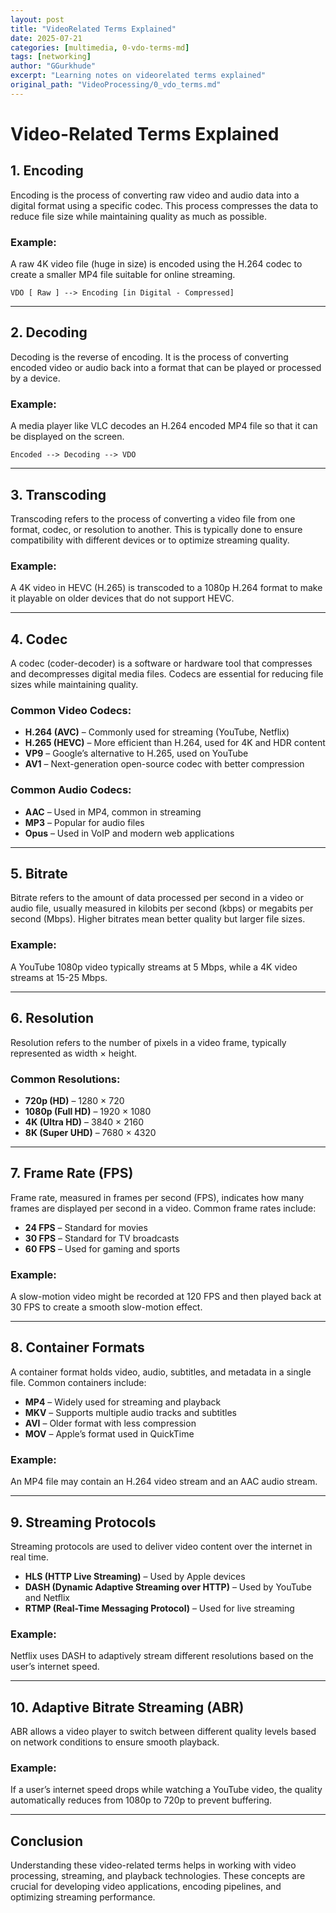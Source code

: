 ```yaml
---
layout: post
title: "VideoRelated Terms Explained"
date: 2025-07-21
categories: [multimedia, 0-vdo-terms-md]
tags: [networking]
author: "GGurkhude"
excerpt: "Learning notes on videorelated terms explained"
original_path: "VideoProcessing/0_vdo_terms.md"
---
```


# Video-Related Terms Explained

## 1. Encoding
Encoding is the process of converting raw video and audio data into a digital format using a specific codec. This process compresses the data to reduce file size while maintaining quality as much as possible.

### Example:
A raw 4K video file (huge in size) is encoded using the H.264 codec to create a smaller MP4 file suitable for online streaming.
```
VDO [ Raw ] --> Encoding [in Digital - Compressed]
```
---

## 2. Decoding
Decoding is the reverse of encoding. It is the process of converting encoded video or audio back into a format that can be played or processed by a device.

### Example:
A media player like VLC decodes an H.264 encoded MP4 file so that it can be displayed on the screen.
```
Encoded --> Decoding --> VDO
```
---

## 3. Transcoding
Transcoding refers to the process of converting a video file from one format, codec, or resolution to another. This is typically done to ensure compatibility with different devices or to optimize streaming quality.

### Example:
A 4K video in HEVC (H.265) is transcoded to a 1080p H.264 format to make it playable on older devices that do not support HEVC.

---

## 4. Codec
A codec (coder-decoder) is a software or hardware tool that compresses and decompresses digital media files. Codecs are essential for reducing file sizes while maintaining quality.

### Common Video Codecs:
- **H.264 (AVC)** – Commonly used for streaming (YouTube, Netflix)
- **H.265 (HEVC)** – More efficient than H.264, used for 4K and HDR content
- **VP9** – Google’s alternative to H.265, used on YouTube
- **AV1** – Next-generation open-source codec with better compression

### Common Audio Codecs:
- **AAC** – Used in MP4, common in streaming
- **MP3** – Popular for audio files
- **Opus** – Used in VoIP and modern web applications

---

## 5. Bitrate
Bitrate refers to the amount of data processed per second in a video or audio file, usually measured in kilobits per second (kbps) or megabits per second (Mbps). Higher bitrates mean better quality but larger file sizes.

### Example:
A YouTube 1080p video typically streams at 5 Mbps, while a 4K video streams at 15-25 Mbps.

---

## 6. Resolution
Resolution refers to the number of pixels in a video frame, typically represented as width × height.

### Common Resolutions:
- **720p (HD)** – 1280 × 720
- **1080p (Full HD)** – 1920 × 1080
- **4K (Ultra HD)** – 3840 × 2160
- **8K (Super UHD)** – 7680 × 4320

---

## 7. Frame Rate (FPS)
Frame rate, measured in frames per second (FPS), indicates how many frames are displayed per second in a video. Common frame rates include:
- **24 FPS** – Standard for movies
- **30 FPS** – Standard for TV broadcasts
- **60 FPS** – Used for gaming and sports

### Example:
A slow-motion video might be recorded at 120 FPS and then played back at 30 FPS to create a smooth slow-motion effect.

---

## 8. Container Formats
A container format holds video, audio, subtitles, and metadata in a single file. Common containers include:
- **MP4** – Widely used for streaming and playback
- **MKV** – Supports multiple audio tracks and subtitles
- **AVI** – Older format with less compression
- **MOV** – Apple’s format used in QuickTime

### Example:
An MP4 file may contain an H.264 video stream and an AAC audio stream.

---

## 9. Streaming Protocols
Streaming protocols are used to deliver video content over the internet in real time.
- **HLS (HTTP Live Streaming)** – Used by Apple devices
- **DASH (Dynamic Adaptive Streaming over HTTP)** – Used by YouTube and Netflix
- **RTMP (Real-Time Messaging Protocol)** – Used for live streaming

### Example:
Netflix uses DASH to adaptively stream different resolutions based on the user’s internet speed.

---

## 10. Adaptive Bitrate Streaming (ABR)
ABR allows a video player to switch between different quality levels based on network conditions to ensure smooth playback.

### Example:
If a user’s internet speed drops while watching a YouTube video, the quality automatically reduces from 1080p to 720p to prevent buffering.

---

## Conclusion
Understanding these video-related terms helps in working with video processing, streaming, and playback technologies. These concepts are crucial for developing video applications, encoding pipelines, and optimizing streaming performance.